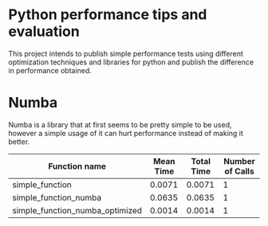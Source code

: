 Python performance tips and evaluation
===

This project intends to publish simple performance tests using different optimization techniques and libraries for 
python and publish the difference in performance obtained.

Numba
==

Numba is a library that at first seems to be pretty simple to be used, however a simple usage of it can hurt 
performance instead of making it better.


| Function name                   | Mean Time | Total Time | Number of Calls |
| ------------------------------- | --------- | ---------- | --------------- |
| simple_function                 | 0.0071    | 0.0071     | 1               | 
| simple_function_numba           | 0.0635    | 0.0635     | 1               |
| simple_function_numba_optimized | 0.0014    | 0.0014     | 1               |
